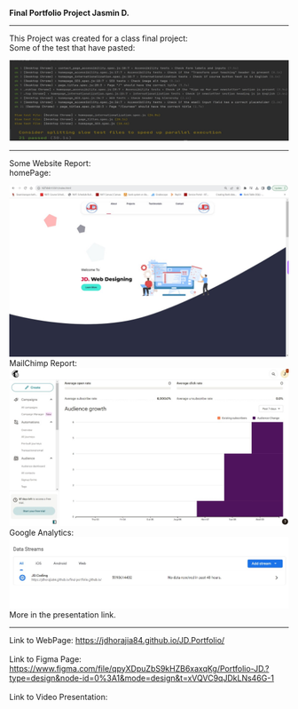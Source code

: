 **Final Portfolio Project Jasmin D.**
<hr/>
This Project was created for a class final project: <br/>
Some of the test that have pasted:<br/>

![Alt text](tests.jpg)<br/>
<hr/>
Some Website Report:<br/>
homePage:<br/>

![Alt text](homepage.jpg)<br/>
MailChimp Report:<br/>
![Alt text](<MailChimp report.jpg>)<br/>
Google Analytics:<br/>
![Alt text](<google analytics.jpg>)<br/>
More in the presentation link.<br/>
<hr/>

Link to WebPage: https://jdhorajia84.github.io/JD.Portfolio/
<br/> <br>
Link to Figma Page: https://www.figma.com/file/qpyXDpuZbS9kHZB6xaxqKg/Portfolio-JD.?type=design&node-id=0%3A1&mode=design&t=xVQVC9qJDkLNs46G-1
<br/> <br/>
Link to Video Presentation: 

